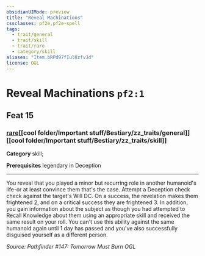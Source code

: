 ```yaml
---
obsidianUIMode: preview
title: "Reveal Machinations"
cssclasses: pf2e,pf2e-spell
tags:
  - trait/general
  - trait/skill
  - trait/rare
  - category/skill
aliases: "Item.bRPd97fIulKzfvJd"
license: OGL
---
```

# Reveal Machinations `pf2:1`
## Feat 15
### [rare](cool%20folder/Important%20stuff/Bestiary/zz_traits/rare.md "Rare Rarity Trait")[[cool folder/Important stuff/Bestiary/zz_traits/general]][[cool folder/Important stuff/Bestiary/zz_traits/skill]]

**Category** skill; 



**Prerequisites** legendary in Deception
* * *
You reveal that you played a minor but recurring role in another humanoid's life-or at least convince them that's the case. Attempt a Deception check check against the target's Will DC. On a success, the revelation makes them frightened 2, and on a critical success they are frightened 3. In addition, you gain information about the subject as though you had attempted to Recall Knowledge about them using an appropriate skill and received the same result on your roll. You can't use this ability against the same humanoid again until 1 day has passed and you've also successfully disguised yourself as a different person.

*Source: Pathfinder #147: Tomorrow Must Burn*
*OGL*